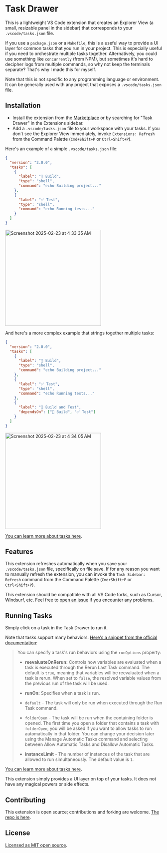 # Task Drawer

This is a lightweight VS Code extension that creates an Explorer View (a small, resizable panel in the sidebar) that corresponds to your `.vscode/tasks.json` file.

If you use a `package.json` or a `Makefile`, this is a useful way to provide a UI layer for common tasks that you run in your project. This is especially useful if you need to orchestrate multiple tasks together. Alternatively, you could use something like `concurrently` (from NPM), but sometimes it's hard to decipher logs from multiple commands, so why not keep the terminals separate? That's why I made this for myself.

Note that this is not specific to any programming language or environment. It can be generally used with any project that exposes a `.vscode/tasks.json` file.

## Installation

- Install the extension from the [Marketplace](https://marketplace.visualstudio.com/items?itemName=zaydek.task-drawer) or by searching for "Task Drawer" in the Extensions sidebar.
- Add a `.vscode/tasks.json` file to your workspace with your tasks. If you don't see the Explorer View immediately, invoke `Extensions: Refresh` from the Command Palette (`Cmd+Shift+P` or `Ctrl+Shift+P`).

Here's an example of a simple `.vscode/tasks.json` file:

```json
{
  "version": "2.0.0",
  "tasks": [
    {
      "label": "🚀 Build",
      "type": "shell",
      "command": "echo Building project..."
    },
    {
      "label": "✅ Test",
      "type": "shell",
      "command": "echo Running tests..."
    }
  ]
}
```

<img width="307" alt="Screenshot 2025-02-23 at 4 33 35 AM" src="https://github.com/user-attachments/assets/fbeedf64-008f-4c3b-8049-af130921798c" />

And here's a more complex example that strings together multiple tasks:

```json
{
  "version": "2.0.0",
  "tasks": [
    {
      "label": "🚀 Build",
      "type": "shell",
      "command": "echo Building project..."
    },
    {
      "label": "✅ Test",
      "type": "shell",
      "command": "echo Running tests..."
    },
    {
      "label": "🔧 Build and Test",
      "dependsOn": ["🚀 Build", "✅ Test"]
    }
  ]
}
```

<img width="307" alt="Screenshot 2025-02-23 at 4 34 05 AM" src="https://github.com/user-attachments/assets/16b281ed-81fc-4fc8-92d5-ce8baaab536a" />

[You can learn more about tasks here](https://code.visualstudio.com/docs/editor/tasks).

## Features

This extension refreshes automatically when you save your `.vscode/tasks.json` file, specifically on file save. If for any reason you want to manually refresh the extension, you can invoke the `Task Sidebar: Refresh` command from the Command Palette (`Cmd+Shift+P` or `Ctrl+Shift+P`).

This extension should be compatible with all VS Code forks, such as Cursor, Windsurf, etc. Feel free to [open an issue](https://github.com/zaydek/vscode-extension-task-drawer/issues) if you encounter any problems.

## Running Tasks

Simply click on a task in the Task Drawer to run it.

Note that tasks support many behaviors. [Here's a snippet from the official documentation](https://code.visualstudio.com/docs/editor/tasks#_run-behavior):

> You can specify a task's run behaviors using the `runOptions` property:
>
> - **reevaluateOnRerun:** Controls how variables are evaluated when a task is executed through the Rerun Last Task command. The default is `true`, meaning that variables will be reevaluated when a task is rerun. When set to `false`, the resolved variable values from the previous run of the task will be used.
>
> - **runOn:** Specifies when a task is run.
> - `default` - The task will only be run when executed through the Run Task command.
> - `folderOpen` - The task will be run when the containing folder is opened. The first time you open a folder that contains a task with `folderOpen`, you will be asked if you want to allow tasks to run automatically in that folder. You can change your decision later using the Manage Automatic Tasks command and selecting between Allow Automatic Tasks and Disallow Automatic Tasks.
>
> - **instanceLimit** - The number of instances of the task that are allowed to run simultaneously. The default value is `1`.

[You can learn more about tasks here](https://code.visualstudio.com/docs/editor/tasks).

This extension simply provides a UI layer on top of your tasks. It does not have any magical powers or side effects.

## Contributing

This extension is open source; contributions and forking are welcome. [The repo is here](https://github.com/zaydek/vscode-extension-task-drawer).

## License

[Licensed as MIT open source](https://github.com/zaydek/vscode-extension-task-drawer/blob/main/LICENSE).
